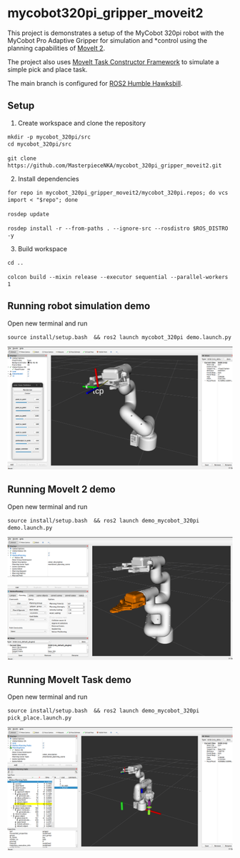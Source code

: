 # mycobot320pi_gripper_moveit2

This project is demonstrates a setup of the MyCobot 320pi robot with the MyCobot Pro Adaptive Gripper for simulation and *control using the planning capabilities of [MoveIt 2](https://moveit.ros.org/). 

The project also uses [MoveIt Task Constructor Framework](https://github.com/moveit/moveit_task_constructor.git) to simulate a simple pick and place task.


The main branch is configured for [ROS2 Humble Hawksbill](https://docs.ros.org/en/humble/Installation.html).

## Setup
1. Create workspace and clone the repository

```
mkdir -p mycobot_320pi/src
cd mycobot_320pi/src 

git clone https://github.com/MasterpieceNKA/mycobot_320pi_gripper_moveit2.git
``` 

2. Install dependencies

```
for repo in mycobot_320pi_gripper_moveit2/mycobot_320pi.repos; do vcs import < "$repo"; done

rosdep update

rosdep install -r --from-paths . --ignore-src --rosdistro $ROS_DISTRO -y
```

3. Build workspace

```
cd .. 

colcon build --mixin release --executor sequential --parallel-workers 1
```
## Running robot simulation demo
 
Open new terminal and run

```
source install/setup.bash  && ros2 launch mycobot_320pi demo.launch.py
```  

<img src="figures/mycobot_320pi.png" alt="MyCobot 320pi simulation" style="width:900px;"/>

## Running MoveIt 2 demo
 
Open new terminal and run

```
source install/setup.bash  && ros2 launch demo_mycobot_320pi demo.launch.py
```  

<img src="figures/mycobot_320pi_moveit.png" alt="MyCobot 320pi MoveIt simulation" style="width:900px;"/>

## Running MoveIt Task demo
 
Open new terminal and run

```
source install/setup.bash  && ros2 launch demo_mycobot_320pi pick_place.launch.py
``` 

<img src="figures/mycobot_320pi_mtc.png" alt="MyCobot 320pi MoveIt task constructor simulation" style="width:900px;"/>


